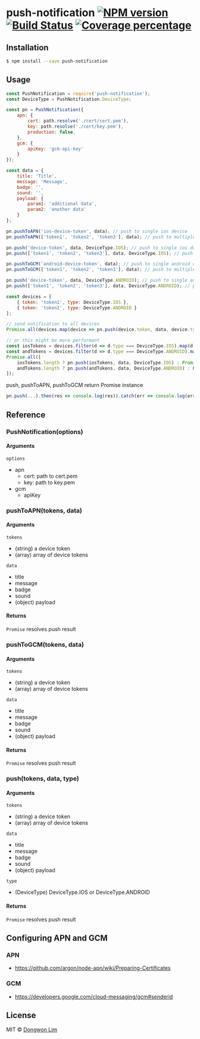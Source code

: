 # push-notification [![NPM version][npm-image]][npm-url] [![Build Status][travis-image]][travis-url] [![Coverage percentage][coveralls-image]][coveralls-url]
> 

## Installation

```sh
$ npm install --save push-notification
```

## Usage

```js
const PushNotification = require('push-notification');
const DeviceType = PushNotification.DeviceType;

const pn = PushNotification({
    apn: {
        cert: path.resolve('./cert/cert.pem'),
        key: path.resolve('./cert/key.pem'),
        production: false,
    },
    gcm: {
        apiKey: 'gcm-api-key'
    }
});

const data = {
    title: 'Title',
    message: 'Message',
    badge: '',
    sound: '',
    payload: {
        param1: 'additional data',
        param2: 'another data'
    }
};

pn.pushToAPN('ios-device-token', data); // push to single ios device
pn.pushToAPN(['token1', 'token2', 'token3'], data); // push to multiple ios devices

pn.push('device-token', data, DeviceType.IOS); // push to single ios device
pn.push(['token1', 'token2', 'token3'], data, DeviceType.IOS); // push to multiple ios devices

pn.pushToGCM('android-device-token', data); // push to single android device
pn.pushToGCM(['token1', 'token2', 'token3'], data); // push to multiple android devices

pn.push('device-token', data, DeviceType.ANDROID); // push to single android device
pn.push(['token1', 'token2', 'token3'], data, DeviceType.ANDROID); // push to multiple android devices

const devices = [
    { token: 'token1', type: DeviceType.IOS },
    { token: 'token2', type: DeviceType.ANDROID }
];

// send notification to all devices
Promise.all(devices.map(device => pn.push(device.token, data, device.type)));

// or this might be more performant 
const iosTokens = devices.filter(d => d.type === DeviceType.IOS).map(d => d.token);
const andTokens = devices.filter(d => d.type === DeviceType.ANDROID).map(d => d.token);
Promise.all([
    iosTokens.length ? pn.push(iosTokens, data, DeviceType.IOS) : Promise.resolve(),
    andTokens.length ? pn.push(andTokens, data, DeviceType.ANDROID) : Promise.resolve()
]);
```

push, pushToAPN, pushToGCM return Promise instance

```js
pn.push(...).then(res => console.log(res)).catch(err => console.log(err));
```

## Reference
### PushNotification(options)
#### Arguments

`options`
- apn
  - cert: path to cert.pem
  - key: path to key.pem
- gcm
  - apiKey

### pushToAPN(tokens, data)
#### Arguments

`tokens`
- (string) a device token
- (array) array of device tokens

`data`
- title
- message
- badge
- sound
- (object) payload 

#### Returns
`Promise` resolves push result

### pushToGCM(tokens, data)
#### Arguments

`tokens`
- (string) a device token
- (array) array of device tokens

`data`
- title
- message
- badge
- sound
- (object) payload 

#### Returns
`Promise` resolves push result

### push(tokens, data, type)
#### Arguments

`tokens`
- (string) a device token
- (array) array of device tokens

`data`
- title
- message
- badge
- sound
- (object) payload 

`type`
- (DeviceType) DeviceType.IOS or DeviceType.ANDROID

#### Returns
`Promise` resolves push result

## Configuring APN and GCM

### APN
- https://github.com/argon/node-apn/wiki/Preparing-Certificates

### GCM
- https://developers.google.com/cloud-messaging/gcm#senderid


## License

MIT © [Dongwon Lim](idw111@gmail.com)


[npm-image]: https://badge.fury.io/js/push-notification.svg
[npm-url]: https://npmjs.org/package/push-notification
[travis-image]: https://travis-ci.org/idw111/push-notification.svg?branch=master
[travis-url]: https://travis-ci.org/idw111/push-notification
[daviddm-image]: https://david-dm.org/idw111/push-notification.svg?theme=shields.io
[daviddm-url]: https://david-dm.org/idw111/push-notification
[coveralls-image]: https://coveralls.io/repos/idw111/push-notification/badge.svg
[coveralls-url]: https://coveralls.io/r/idw111/push-notification
